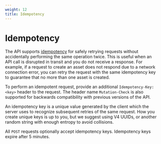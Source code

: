 ```yaml
---
weight: 12
title: Idempotency
---
```


# Idempotency

The API supports [idempotency](https://en.wikipedia.org/wiki/Idempotence) for safely retrying requests without
accidentally performing the same operation twice. This is useful when an API call is disrupted in transit and
you do not receive a response. For example, if a request to create an asset does not respond due to a network
connection error, you can retry the request with the same idempotency key to guarantee that no more than one
asset is created.

To perform an idempotent request, provide an additional `Idempotency-Key: <key>` header to the request. The
header name `Mutation-Check` is also supported for backwards compatibility with previous versions of the API.

An idempotency key is a unique value generated by the client which the server uses to recognize subsequent
retries of the same request. How you create unique keys is up to you, but we suggest using V4 UUIDs, or another
random string with enough entropy to avoid collisions.

All `POST` requests optionally accept idempotency keys. Idempotency keys expire after 5 minutes.
